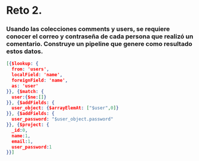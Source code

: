 # Reto 2.

### Usando las colecciones comments y users, se requiere conocer el correo y contraseña de cada persona que realizó un comentario. Construye un pipeline que genere como resultado estos datos.

```json
[{$lookup: {
  from: 'users',
  localField: 'name',
  foreignField: 'name',
  as: 'user'
}}, {$match: {
  user:{$ne:[]}
}}, {$addFields: {
  user_object: {$arrayElemAt: ["$user",0]}
}}, {$addFields: {
  user_password: "$user_object.password"
}}, {$project: {
  _id:0,
  name:1,
  email:1,
  user_password:1
}}]
```
